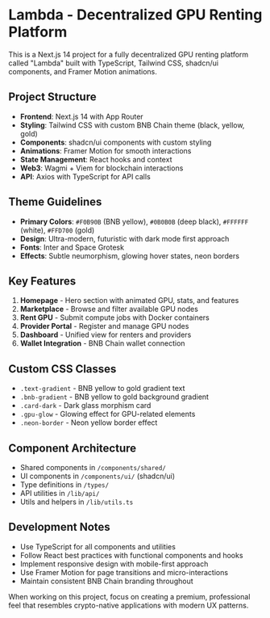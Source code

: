 # Lambda - Decentralized GPU Renting Platform

This is a Next.js 14 project for a fully decentralized GPU renting platform called "Lambda" built with TypeScript, Tailwind CSS, shadcn/ui components, and Framer Motion animations.

## Project Structure

- **Frontend**: Next.js 14 with App Router
- **Styling**: Tailwind CSS with custom BNB Chain theme (black, yellow, gold)
- **Components**: shadcn/ui components with custom styling
- **Animations**: Framer Motion for smooth interactions
- **State Management**: React hooks and context
- **Web3**: Wagmi + Viem for blockchain interactions
- **API**: Axios with TypeScript for API calls

## Theme Guidelines

- **Primary Colors**: `#F0B90B` (BNB yellow), `#0B0B0B` (deep black), `#FFFFFF` (white), `#FFD700` (gold)
- **Design**: Ultra-modern, futuristic with dark mode first approach
- **Fonts**: Inter and Space Grotesk
- **Effects**: Subtle neumorphism, glowing hover states, neon borders

## Key Features

1. **Homepage** - Hero section with animated GPU, stats, and features
2. **Marketplace** - Browse and filter available GPU nodes
3. **Rent GPU** - Submit compute jobs with Docker containers
4. **Provider Portal** - Register and manage GPU nodes
5. **Dashboard** - Unified view for renters and providers
6. **Wallet Integration** - BNB Chain wallet connection

## Custom CSS Classes

- `.text-gradient` - BNB yellow to gold gradient text
- `.bnb-gradient` - BNB yellow to gold background gradient
- `.card-dark` - Dark glass morphism card
- `.gpu-glow` - Glowing effect for GPU-related elements
- `.neon-border` - Neon yellow border effect

## Component Architecture

- Shared components in `/components/shared/`
- UI components in `/components/ui/` (shadcn/ui)
- Type definitions in `/types/`
- API utilities in `/lib/api/`
- Utils and helpers in `/lib/utils.ts`

## Development Notes

- Use TypeScript for all components and utilities
- Follow React best practices with functional components and hooks
- Implement responsive design with mobile-first approach
- Use Framer Motion for page transitions and micro-interactions
- Maintain consistent BNB Chain branding throughout

When working on this project, focus on creating a premium, professional feel that resembles crypto-native applications with modern UX patterns.
